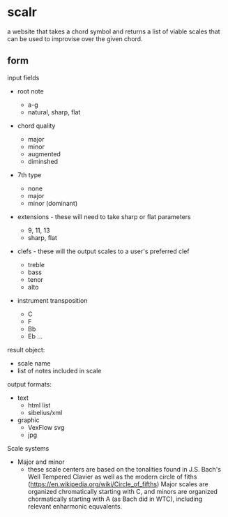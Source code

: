 # scalr

a website that takes a chord symbol and returns a list of viable scales that can
be used to improvise over the given chord.

## form


input fields 

- root note
    - a-g
    - natural, sharp, flat
- chord quality
    - major
    - minor
    - augmented
    - diminshed
- 7th type
    - none
    - major
    - minor (dominant)

- extensions - these will need to take sharp or flat parameters 
     - 9, 11, 13
     - sharp, flat

 - clefs - these will the output scales to a user's preferred clef
    - treble
    - bass
    - tenor
    - alto
 - instrument transposition
    - C
    - F
    - Bb
    - Eb
...

result object:
- scale name
- list of notes included in scale


output formats:
- text
    - html list
    - sibelius/xml
- graphic
    - VexFlow svg
    - jpg
    

Scale systems
- Major and minor
    - these scale centers are based on the tonalities found in J.S. Bach's Well Tempered Clavier as well as the modern circle of fiths (https://en.wikipedia.org/wiki/Circle_of_fifths) Major scales are organized chromatically starting with C, and minors are organized chormatically starting with A (as Bach did in WTC), including relevant enharmonic equvalents. 
